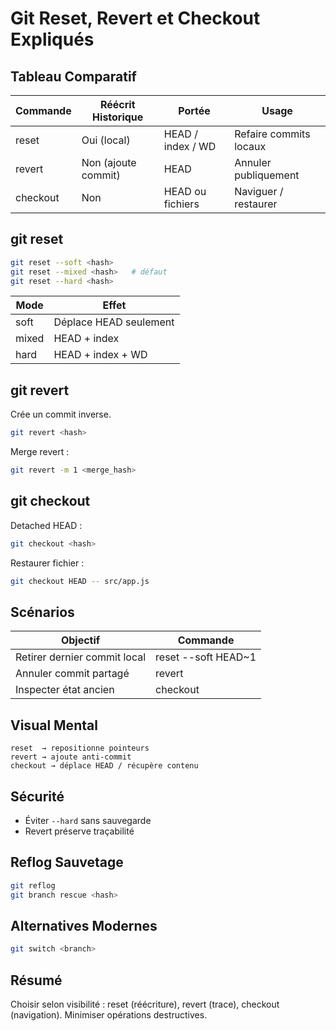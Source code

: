 # Git Reset, Revert et Checkout Expliqués

## Tableau Comparatif
| Commande | Réécrit Historique | Portée | Usage |
|----------|--------------------|--------|-------|
| reset    | Oui (local)        | HEAD / index / WD | Refaire commits locaux |
| revert   | Non (ajoute commit)| HEAD    | Annuler publiquement |
| checkout | Non                | HEAD ou fichiers | Naviguer / restaurer |

## git reset
```bash
git reset --soft <hash>
git reset --mixed <hash>   # défaut
git reset --hard <hash>
```
| Mode | Effet |
|------|-------|
| soft | Déplace HEAD seulement |
| mixed| HEAD + index |
| hard | HEAD + index + WD |

## git revert
Crée un commit inverse.
```bash
git revert <hash>
```
Merge revert :
```bash
git revert -m 1 <merge_hash>
```

## git checkout
Detached HEAD :
```bash
git checkout <hash>
```
Restaurer fichier :
```bash
git checkout HEAD -- src/app.js
```

## Scénarios
| Objectif | Commande |
|----------|----------|
| Retirer dernier commit local | reset --soft HEAD~1 |
| Annuler commit partagé | revert <hash> |
| Inspecter état ancien | checkout <hash> |

## Visual Mental
```
reset  → repositionne pointeurs
revert → ajoute anti-commit
checkout → déplace HEAD / récupère contenu
```

## Sécurité
- Éviter `--hard` sans sauvegarde
- Revert préserve traçabilité

## Reflog Sauvetage
```bash
git reflog
git branch rescue <hash>
```

## Alternatives Modernes
```bash
git switch <branch>
```

## Résumé
Choisir selon visibilité : reset (réécriture), revert (trace), checkout (navigation). Minimiser opérations destructives.
